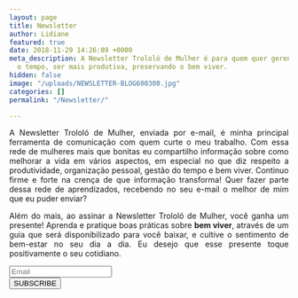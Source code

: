```yaml
---
layout: page
title: Newsletter
author: Lidiane
featured: true
date: 2018-11-29 14:26:09 +0000
meta_description: A Newsletter Trololó de Mulher é para quem quer gerenciar melhor
  o tempo, ser mais produtiva, preservando o bem viver.
hidden: false
image: "/uploads/NEWSLETTER-BLOG600300.jpg"
categories: []
permalink: "/Newsletter/"

---
```

<p align="justify">A Newsletter Trololó de Mulher, enviada por e-mail, é minha principal ferramenta de comunicação com quem curte o meu trabalho. Com essa rede de mulheres mais que bonitas eu compartilho informação sobre como melhorar a vida em vários aspectos, em especial no que diz respeito a produtividade, organização pessoal, gestão do tempo e bem viver. Continuo firme e forte na crença de que informação transforma! Quer fazer parte dessa rede de aprendizados, recebendo no seu e-mail o melhor de mim que eu puder enviar?</p>

<p align="center"></p>

<p align="justify">Além do mais, ao assinar a Newsletter Trololó de Mulher, você ganha um presente! Aprenda e pratique boas práticas sobre <strong>bem viver</strong>, através de um guia que será disponibilizado para você baixar, e cultive o sentimento de bem-estar no seu dia a dia. Eu desejo que esse presente toque positivamente o seu cotidiano.</p>
                <div class="media-container-column" data-form-type="formoid">
                    <div data-form-alert="" hidden="">
                        Thanks for filling out the form!
                    </div>
                    <form class="form-inline" action="https://mobirise.com/" method="post" data-form-title="Mobirise Form">
                        <input type="hidden" value="pqet3CBSQPDOGWSoCFRhvnPkVlBLn49LbooQvOBA/SjkMw67F//Zx6EcK3TpgoRxd1dveplZ2BaQu8DZIQttwatRw1IdInfaUONrKCvaXwqmFlTIXzKLNGi7mDj+68No" data-form-email="true">
                        <div class="form-group">
                            <input type="email" class="form-control input-sm input-inverse" name="email" required="" data-form-field="Email" placeholder="Email" id="email-header14-a">
                        </div>
                        <div class="buttons-wrap">
                            <button href="" class="btn btn-primary display-4" type="submit" role="button">SUBSCRIBE</button>
                        </div>
                    </form>
                </div>
